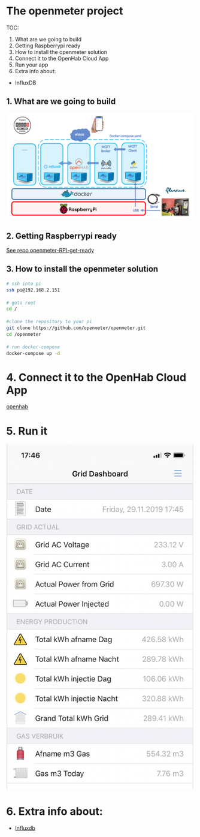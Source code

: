 # The openmeter project

TOC:
1. What are we going to build
2. Getting Raspberrypi ready
3. How to install the openmeter solution
4. Connect it to the OpenHab Cloud App
5. Run your app
6. Extra info about:
* InfluxDB

## 1. What are we going to build

<img src="./img/architecture.png" alt="select image and start flash" width="700px">

## 2. Getting Raspberrypi ready

[See repo openmeter-RPI-get-ready](https://github.com/openmeter/openmeter-RPI-get-ready)

## 3. How to install the openmeter solution

```bash
# ssh into pi
ssh pi@192.168.2.151

# goto root
cd /

#clone the repository to your pi
git clone https://github.com/openmeter/openmeter.git
cd /openmeter

# run docker-compose
docker-compose up -d

```

#  4. Connect it to the OpenHab Cloud App

[openhab](OPENHAB.md)

#  5. Run it

<img src="./img/openhab_dashboard_iphone.jpg" alt="select image and start flash" width="500px">

#  6. Extra info about:
* [Influxdb](INFLUXDB.md)








